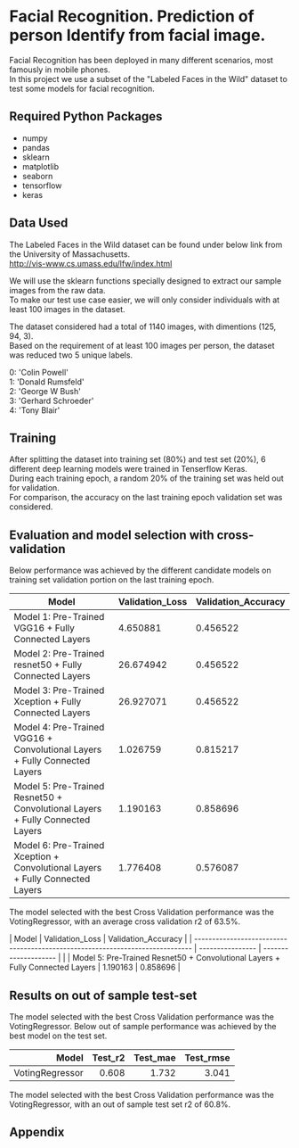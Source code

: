 # Facial Recognition. Prediction of person Identify from facial image.

Facial Recognition has been deployed in many different scenarios, most famously in mobile phones. <br>
In this project we use a subset of the "Labeled Faces in the Wild" dataset to test some models for facial recognition.

## Required Python Packages
- numpy
- pandas
- sklearn
- matplotlib
- seaborn
- tensorflow
- keras

## Data Used
The Labeled Faces in the Wild dataset can be found under below link from the University of Massachusetts. <br>
<http://vis-www.cs.umass.edu/lfw/index.html> <br>

We will use the sklearn functions specially designed to extract our sample images from the raw data. <br>
To make our test use case easier, we will only consider individuals with at least 100 images in the dataset. <br>

The dataset considered had a total of 1140 images, with dimentions (125, 94, 3). <br>
Based on the requirement of at least 100 images per person, the dataset was reduced two 5 unique labels. <br>

0: 'Colin Powell'<br>
1: 'Donald Rumsfeld'<br>
2: 'George W Bush'<br>
3: 'Gerhard Schroeder'<br>
4: 'Tony Blair'<br>

## Training

After splitting the dataset into training set (80%) and test set (20%), 6 different deep learning models were trained in Tenserflow Keras. <br>
During each training epoch, a random 20% of the training set was held out for validation. <br>
For comparison, the accuracy on the last training epoch validation set was considered. <br>


## Evaluation and model selection with cross-validation

Below performance was achieved by the different candidate models on training set validation portion on the last training epoch.

| Model                                                                         | Validation\_Loss | Validation\_Accuracy |
| ----------------------------------------------------------------------------- | ---------------- | -------------------- |
| Model 1: Pre-Trained VGG16 + Fully Connected Layers                           | 4.650881         | 0.456522             |
| Model 2: Pre-Trained resnet50 + Fully Connected Layers                        | 26.674942        | 0.456522             |
| Model 3: Pre-Trained Xception + Fully Connected Layers                        | 26.927071        | 0.456522             |
| Model 4: Pre-Trained VGG16 + Convolutional Layers + Fully Connected Layers    | 1.026759         | 0.815217             |
| Model 5: Pre-Trained Resnet50 + Convolutional Layers + Fully Connected Layers | 1.190163         | 0.858696             |
| Model 6: Pre-Trained Xception + Convolutional Layers + Fully Connected Layers | 1.776408         | 0.576087             |

The model selected with the best Cross Validation performance was the VotingRegressor, with an average cross validation r2 of 63.5%.

| Model                                                                         | Validation\_Loss | Validation\_Accuracy |
| ----------------------------------------------------------------------------- | ---------------- | -------------------- |     |
| Model 5: Pre-Trained Resnet50 + Convolutional Layers + Fully Connected Layers | 1.190163         | 0.858696             |

## Results on out of sample test-set

The model selected with the best Cross Validation performance was the VotingRegressor.
Below out of sample performance was achieved by the best model on the test set.

|           Model 	| Test_r2 	| Test_mae 	| Test_rmse 	|
|----------------:	|--------:	|---------:	|----------:	|
| VotingRegressor 	|   0.608 	|    1.732 	|     3.041 	|

The model selected with the best Cross Validation performance was the VotingRegressor, with an out of sample test set r2 of 60.8%.

## Appendix


